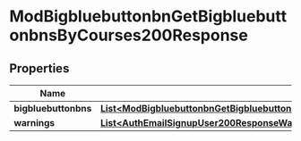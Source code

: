 

# ModBigbluebuttonbnGetBigbluebuttonbnsByCourses200Response


## Properties

| Name | Type | Description | Notes |
|------------ | ------------- | ------------- | -------------|
|**bigbluebuttonbns** | [**List&lt;ModBigbluebuttonbnGetBigbluebuttonbnsByCourses200ResponseBigbluebuttonbnsInner&gt;**](ModBigbluebuttonbnGetBigbluebuttonbnsByCourses200ResponseBigbluebuttonbnsInner.md) |  |  |
|**warnings** | [**List&lt;AuthEmailSignupUser200ResponseWarningsInner&gt;**](AuthEmailSignupUser200ResponseWarningsInner.md) |  |  [optional] |



